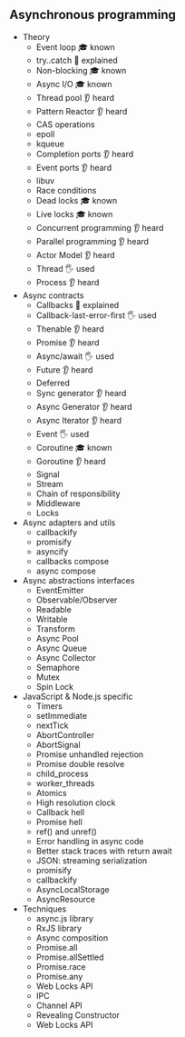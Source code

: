 ## Asynchronous programming

- Theory
  - Event loop 🎓 known
  - try..catch 🙋 explained
  - Non-blocking 🎓 known
  - Async I/O 🎓 known
  - Thread pool 👂 heard
  - Pattern Reactor 👂 heard
  - CAS operations
  - epoll
  - kqueue
  - Completion ports 👂 heard
  - Event ports 👂 heard
  - libuv
  - Race conditions
  - Dead locks 🎓 known
  - Live locks 🎓 known
  - Concurrent programming 👂 heard
  - Parallel programming 👂 heard
  - Actor Model 👂 heard
  - Thread 🖐️ used 
  - Process 👂 heard
- Async contracts
  - Callbacks 🙋 explained
  - Callback-last-error-first 🖐️ used 
  - Thenable 👂 heard
  - Promise 👂 heard
  - Async/await 🖐️ used 
  - Future 👂 heard
  - Deferred
  - Sync generator 👂 heard
  - Async Generator 👂 heard
  - Async Iterator 👂 heard
  - Event 🖐️ used 
  - Coroutine 🎓 known
  - Goroutine 👂 heard
  - Signal
  - Stream
  - Chain of responsibility
  - Middleware
  - Locks
- Async adapters and utils
  - callbackify
  - promisify
  - asyncify
  - callbacks compose
  - async compose
- Async abstractions interfaces
  - EventEmitter
  - Observable/Observer
  - Readable
  - Writable
  - Transform
  - Async Pool
  - Async Queue
  - Async Collector
  - Semaphore
  - Mutex
  - Spin Lock
- JavaScript & Node.js specific
  - Timers
  - setImmediate
  - nextTick
  - AbortController
  - AbortSignal
  - Promise unhandled rejection
  - Promise double resolve
  - child_process
  - worker_threads
  - Atomics
  - High resolution clock
  - Callback hell
  - Promise hell
  - ref() and unref()
  - Error handling in async code
  - Better stack traces with return await
  - JSON: streaming serialization
  - promisify
  - callbackify
  - AsyncLocalStorage
  - AsyncResource
- Techniques
  - async.js library
  - RxJS library
  - Async composition
  - Promise.all
  - Promise.allSettled
  - Promise.race
  - Promise.any
  - Web Locks API
  - IPC
  - Channel API
  - Revealing Constructor
  - Web Locks API